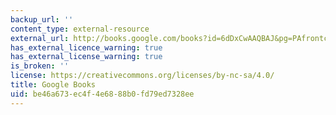 ```yaml
---
backup_url: ''
content_type: external-resource
external_url: http://books.google.com/books?id=6dDxCwAAQBAJ&pg=PAfrontcover
has_external_licence_warning: true
has_external_license_warning: true
is_broken: ''
license: https://creativecommons.org/licenses/by-nc-sa/4.0/
title: Google Books
uid: be46a673-ec4f-4e68-88b0-fd79ed7328ee
---
```


